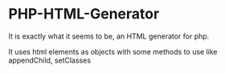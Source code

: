 PHP-HTML-Generator
==================

It is exactly what it seems to be, an HTML generator for php.

It uses html elements as objects with some methods to use like appendChild, setClasses
